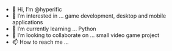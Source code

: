 - 👋 Hi, I’m @hyperific
- 👀 I’m interested in ... game development, desktop and mobile applications
- 🌱 I’m currently learning ... Python
- 💞️ I’m looking to collaborate on ... small video game project
- 📫 How to reach me ...

<!---
hyperific/hyperific is a ✨ special ✨ repository because its `README.md` (this file) appears on your GitHub profile.
You can click the Preview link to take a look at your changes.
--->

